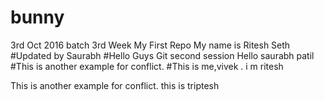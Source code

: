 # bunny
3rd Oct 2016 batch
3rd Week
My First Repo
My name is Ritesh Seth
#Updated by Saurabh
#Hello Guys
Git second session
Hello saurabh patil
#This is another example for conflict.
#This is me,vivek .
i m ritesh

This is another example for conflict.
this is triptesh


